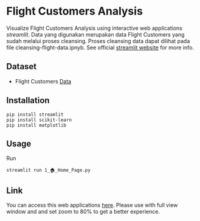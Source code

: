 # Flight Customers Analysis
Visualize Flight Customers Analysis using interactive web applications *streamlit*. Data yang digunakan merupakan data Flight Customers yang sudah melalui proses cleansing. Proses cleansing data dapat dilihat pada file cleansing-flight-data.ipnyb. 
See official [streamlit website](https://www.streamlit.io/) for more info.

## Dataset
- Flight Customers [Data](https://www.programmersought.com/article/48113472881/)

## Installation
```console
pip install streamlit
pip install scikit-learn
pip install matplotlib
```

## Usage
Run
```console
streamlit run 1_🏠_Home_Page.py
```

## Link
You can access this web applications [here](https://nurulfitrife-streamlit-visualize-flight-cos-1--home-page-q6kond.streamlit.app/).
Please use with full view window and and set zoom to 80% to get a better experience.
